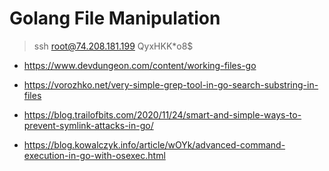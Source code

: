 # Golang File Manipulation

> ssh root@74.208.181.199
> QyxHKK*o8$

* https://www.devdungeon.com/content/working-files-go

* https://vorozhko.net/very-simple-grep-tool-in-go-search-substring-in-files

* https://blog.trailofbits.com/2020/11/24/smart-and-simple-ways-to-prevent-symlink-attacks-in-go/

* https://blog.kowalczyk.info/article/wOYk/advanced-command-execution-in-go-with-osexec.html
